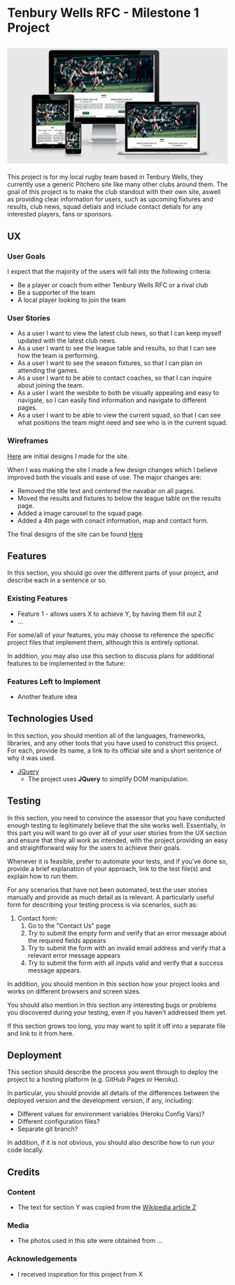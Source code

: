 # Tenbury Wells RFC - Milestone 1 Project

![Site Preview](assets/images/TenburyRFC-preview.png)
---

This project is for my local rugby team based in Tenbury Wells, they currently use a generic Pitchero site like many other clubs around them. The goal of this project is to make the club standout with their own site, aswell as providing clear information for users, such as upcoming fixtures and results, club news, squad detials and include contact detials for any interested players, fans or sponsors.

## UX

### User Goals

I expect that the majority of the users will fall into the following criteria:

- Be a player or coach from either Tenbury Wells RFC or a rival club
- Be a supporter of the team
- A local player looking to join the team

### User Stories

- As a user I want to view the latest club news, so that I can keep myself updated with the latest club news.
- As a user I want to see the league table and results, so that I can see how the team is performing.
- As a user I want to see the season fixtures, so that I can plan on attending the games.
- As a user I want to be able to contact coaches, so that I can inquire about joining the team.
- As a user I want the wesbite to both be visually appealing and easy to navigate, so I can easily find information and navigate to different pages.
- As a user I want to be able to view the current squad, so that I can see what positions the team might need and see who is in the current squad.

### Wireframes

[Here](../assets/wireframe/initial-designs) are initial designs I made for the site.

When I was making the site I made a few design changes which I believe improved both the visuals and ease of use. The major changes are:

- Removed the title text and centered the navabar on all pages.
- Moved the results and fixtures to below the league table on the results page.
- Added a image carousel to the squad page.
- Added a 4th page with conact information, map and contact form.

The final designs of the site can be found [Here](../assets/wireframe/final-designs)

## Features

In this section, you should go over the different parts of your project, and describe each in a sentence or so.

### Existing Features

- Feature 1 - allows users X to achieve Y, by having them fill out Z
- ...

For some/all of your features, you may choose to reference the specific project files that implement them, although this is entirely optional.

In addition, you may also use this section to discuss plans for additional features to be implemented in the future:

### Features Left to Implement

- Another feature idea

## Technologies Used

In this section, you should mention all of the languages, frameworks, libraries, and any other tools that you have used to construct this project. For each, provide its name, a link to its official site and a short sentence of why it was used.

- [JQuery](https://jquery.com)
  - The project uses **JQuery** to simplify DOM manipulation.

## Testing

In this section, you need to convince the assessor that you have conducted enough testing to legitimately believe that the site works well. Essentially, in this part you will want to go over all of your user stories from the UX section and ensure that they all work as intended, with the project providing an easy and straightforward way for the users to achieve their goals.

Whenever it is feasible, prefer to automate your tests, and if you've done so, provide a brief explanation of your approach, link to the test file(s) and explain how to run them.

For any scenarios that have not been automated, test the user stories manually and provide as much detail as is relevant. A particularly useful form for describing your testing process is via scenarios, such as:

1. Contact form:
   1. Go to the "Contact Us" page
   2. Try to submit the empty form and verify that an error message about the required fields appears
   3. Try to submit the form with an invalid email address and verify that a relevant error message appears
   4. Try to submit the form with all inputs valid and verify that a success message appears.

In addition, you should mention in this section how your project looks and works on different browsers and screen sizes.

You should also mention in this section any interesting bugs or problems you discovered during your testing, even if you haven't addressed them yet.

If this section grows too long, you may want to split it off into a separate file and link to it from here.

## Deployment

This section should describe the process you went through to deploy the project to a hosting platform (e.g. GitHub Pages or Heroku).

In particular, you should provide all details of the differences between the deployed version and the development version, if any, including:

- Different values for environment variables (Heroku Config Vars)?
- Different configuration files?
- Separate git branch?

In addition, if it is not obvious, you should also describe how to run your code locally.

## Credits

### Content

- The text for section Y was copied from the [Wikipedia article Z](https://en.wikipedia.org/wiki/Z)

### Media

- The photos used in this site were obtained from ...

### Acknowledgements

- I received inspiration for this project from X
